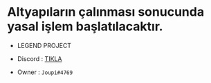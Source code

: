 # Altyapıların çalınması sonucunda yasal işlem başlatılacaktır.

- LEGEND PROJECT

- Discord : [TIKLA](https://discord.gg/BQHqNWWqHC)

- Owner :  ``Joupi#4769``
